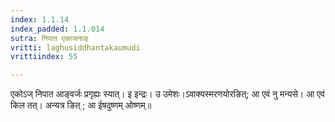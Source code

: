 ```yaml
---
index: 1.1.14
index_padded: 1.1.014
sutra: निपात एकाजनाङ्
vritti: laghusiddhantakaumudi
vrittiindex: 55

---
```

एकोऽज् निपात आङ्वर्जः प्रगृह्यः स्यात्। इ इन्द्रः। उ उमेशः।ऽवाक्यस्मरणयोरङित्; आ एवं नु मन्यसे। आ एवं किल तत्। अन्यत्र ङित् ; आ ईषदुष्णम् ओष्णम्॥